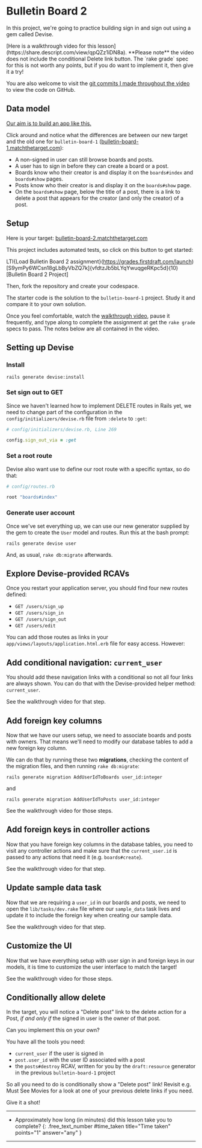 # Bulletin Board 2

In this project, we're going to practice building sign in and sign out using a gem called Devise.

<div class="bg-red-100 py-1 px-5" markdown="1">
[Here is a walkthrough video for this lesson](https://share.descript.com/view/qpQZz1iDN8a). **Please note** the video does not include the conditional Delete link button. The `rake grade` spec for this is not worth any points, but if you do want to implement it, then give it a try!

You are also welcome to visit the [git commits I made throughout the video](https://github.com/raghubetina/bulletin-board-2/commits/main) to view the code on GitHub.
</div>

## Data model

[Our aim is to build an app like this.](https://bulletin-board-2.matchthetarget.com/)

Click around and notice what the differences are between our new target and the old one for `bulletin-board-1` ([bulletin-board-1.matchthetarget.com](https://bulletin-board-1.matchthetarget.com/)):

- A non-signed in user can still browse boards and posts.
- A user has to sign in before they can create a board or a post.
- Boards know who their creator is and display it on the `boards#index` and `boards#show` pages.
- Posts know who their creator is and display it on the `boards#show` page.
- On the `boards#show` page, below the title of a post, there is a link to delete a post that appears for the creator (and only the creator) of a post.

## Setup 

Here is your target: [bulletin-board-2.matchthetarget.com](https://bulletin-board-2.matchthetarget.com/)

This project includes automated tests, so click on this button to get started:

LTI{Load Bulletin Board 2 assignment}(https://grades.firstdraft.com/launch)[S9ymPy6WCsn18gLbByVbZQ7k]{vfdtzJb5bLYqYwuqgeRKpc5d}(10)[Bulletin Board 2 Project]

Then, fork the repository and create your codespace.

The starter code is the solution to the `bulletin-board-1` project. Study it and compare it to your own solution.

Once you feel comfortable, watch the [walkthrough video](https://share.descript.com/view/qpQZz1iDN8a), pause it frequently, and type along to complete the assignment at get the `rake grade` specs to pass. The notes below are all contained in the video.

## Setting up Devise

### Install

```
rails generate devise:install
```

### Set sign out to GET

Since we haven't learned how to implement DELETE routes in Rails yet, we need to change part of the configuration in the `config/initializers/devise.rb` file from `:delete` to `:get`:

```ruby
# config/initializers/devise.rb, Line 269

config.sign_out_via = :get
```

### Set a root route

Devise also want use to define our root route with a specific syntax, so do that:

```ruby
# config/routes.rb

root "boards#index"
```

### Generate user account

Once we've set everything up, we can use our new generator supplied by the gem to create the `User` model and routes. Run this at the bash prompt:

```
rails generate devise user
```

And, as usual, `rake db:migrate` afterwards.

## Explore Devise-provided RCAVs

Once you restart your application server, you should find four new routes defined:

- `GET /users/sign_up`
- `GET /users/sign_in`
- `GET /users/sign_out`
- `GET /users/edit`

You can add those routes as links in your `app/views/layouts/application.html.erb` file for easy access. However:

## Add conditional navigation: `current_user`

You should add these navigation links with a conditional so not all four links are always shown. You can do that with the Devise-provided helper method: `current_user`. 

See the walkthrough video for that step.

## Add foreign key columns

Now that we have our users setup, we need to associate boards and posts with owners. That means we'll need to modify our database tables to add a new foreign key column. 

We can do that by running these two **migrations**, checking the content of the migration files, and then running `rake db:migrate`:

```
rails generate migration AddUserIdToBoards user_id:integer
```

and

```
rails generate migration AddUserIdToPosts user_id:integer
```

See the walkthrough video for those steps.

## Add foreign keys in controller actions

Now that you have foreign key columns in the database tables, you need to visit any controller actions and make sure that the `current_user.id` is passed to any actions that need it (e.g. `boards#create`).

See the walkthrough video for that step.

## Update sample data task

Now that we are requiring a `user_id` in our boards and posts, we need to open the `lib/tasks/dev.rake` file where our `sample_data` task lives and update it to include the foreign key when creating our sample data.

See the walkthrough video for that step.

## Customize the UI

Now that we have everything setup with user sign in and foreign keys in our models, it is time to customize the user interface to match the target!

See the walkthrough video for those steps.

## Conditionally allow delete

In the target, you will notice a "Delete post" link to the delete action for a Post, _if and only if_ the signed in user is the owner of that post.

Can you implement this on your own?

You have all the tools you need:

- `current_user` if the user is signed in
- `post.user_id` with the user ID associated with a post
- the `posts#destroy` RCAV, written for you by the `draft:resource` generator in the previous `bulletin-board-1` project

So all you need to do is conditionally show a "Delete post" link! Revisit e.g. Must See Movies for a look at one of your previous delete links if you need.

Give it a shot!

---

- Approximately how long (in minutes) did this lesson take you to complete?
{: .free_text_number #time_taken title="Time taken" points="1" answer="any" }
	
---
